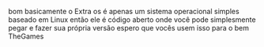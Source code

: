 bom basicamente o Extra os é apenas um sistema operacional simples baseado em Linux então ele é código aberto onde você pode simplesmente pegar e fazer sua própria versão espero que vocês usem isso para o bem
TheGames
